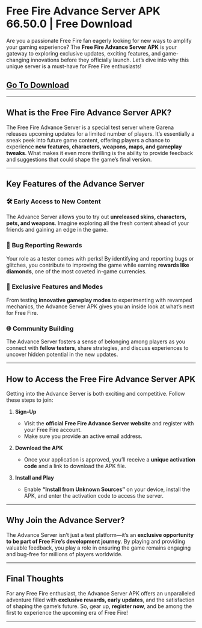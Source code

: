 # Free Fire Advance Server APK 66.50.0 | Free Download

Are you a passionate Free Fire fan eagerly looking for new ways to amplify your gaming experience? The **Free Fire Advance Server APK** is your gateway to exploring exclusive updates, exciting features, and game-changing innovations before they officially launch. Let’s dive into why this unique server is a must-have for Free Fire enthusiasts!
##  [ Go To Download](https://apktodo.io/free-fire-advance-server/)
---

## **What is the Free Fire Advance Server APK?**

The Free Fire Advance Server is a special test server where Garena releases upcoming updates for a limited number of players. It’s essentially a sneak peek into future game content, offering players a chance to experience **new features, characters, weapons, maps, and gameplay tweaks**. What makes it even more thrilling is the ability to provide feedback and suggestions that could shape the game’s final version.

---

## **Key Features of the Advance Server**

### 🛠 **Early Access to New Content**
The Advance Server allows you to try out **unreleased skins, characters, pets, and weapons**. Imagine exploring all the fresh content ahead of your friends and gaining an edge in the game.

### 🐛 **Bug Reporting Rewards**
Your role as a tester comes with perks! By identifying and reporting bugs or glitches, you contribute to improving the game while earning **rewards like diamonds**, one of the most coveted in-game currencies.

### 🚀 **Exclusive Features and Modes**
From testing **innovative gameplay modes** to experimenting with revamped mechanics, the Advance Server APK gives you an inside look at what’s next for Free Fire.

### 🌐 **Community Building**
The Advance Server fosters a sense of belonging among players as you connect with **fellow testers**, share strategies, and discuss experiences to uncover hidden potential in the new updates.

---

## **How to Access the Free Fire Advance Server APK**

Getting into the Advance Server is both exciting and competitive. Follow these steps to join:

1. **Sign-Up**
   - Visit the **official Free Fire Advance Server website** and register with your Free Fire account.
   - Make sure you provide an active email address.

2. **Download the APK**
   - Once your application is approved, you’ll receive a **unique activation code** and a link to download the APK file.

3. **Install and Play**
   - Enable **“Install from Unknown Sources”** on your device, install the APK, and enter the activation code to access the server.

---

## **Why Join the Advance Server?**

The Advance Server isn’t just a test platform—it’s an **exclusive opportunity to be part of Free Fire’s development journey**. By playing and providing valuable feedback, you play a role in ensuring the game remains engaging and bug-free for millions of players worldwide.

---

## **Final Thoughts**

For any Free Fire enthusiast, the Advance Server APK offers an unparalleled adventure filled with **exclusive rewards, early updates**, and the satisfaction of shaping the game’s future. So, gear up, **register now**, and be among the first to experience the upcoming era of Free Fire!

---
